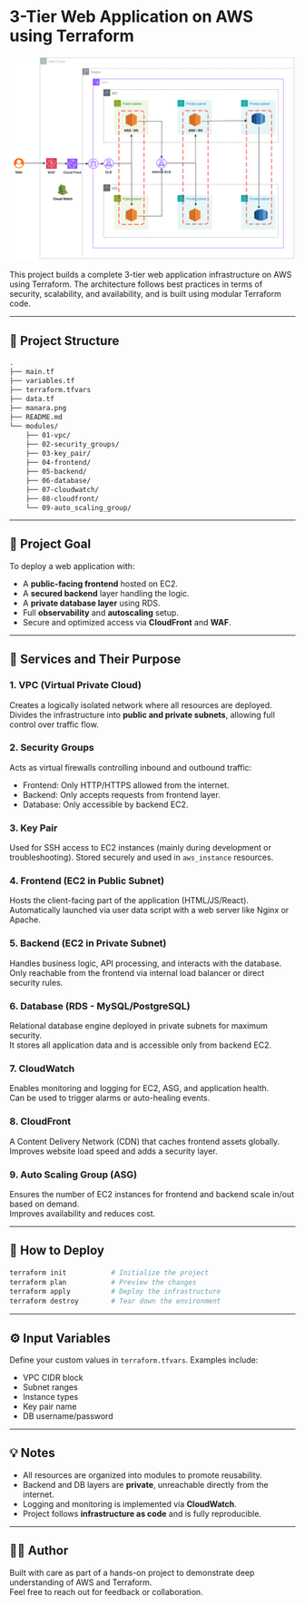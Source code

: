 # 3-Tier Web Application on AWS using Terraform

![Architecture](diagram.png)

This project builds a complete 3-tier web application infrastructure on AWS using Terraform. The architecture follows best practices in terms of security, scalability, and availability, and is built using modular Terraform code.

---

## 🧱 Project Structure

```
.
├── main.tf
├── variables.tf
├── terraform.tfvars
├── data.tf
├── manara.png
├── README.md
└── modules/
    ├── 01-vpc/
    ├── 02-security_groups/
    ├── 03-key_pair/
    ├── 04-frontend/
    ├── 05-backend/
    ├── 06-database/
    ├── 07-cloudwatch/
    ├── 08-cloudfront/
    └── 09-auto_scaling_group/
```

---

## 📌 Project Goal

To deploy a web application with:
- A **public-facing frontend** hosted on EC2.
- A **secured backend** layer handling the logic.
- A **private database layer** using RDS.
- Full **observability** and **autoscaling** setup.
- Secure and optimized access via **CloudFront** and **WAF**.

---

## 🧩 Services and Their Purpose

### 1. **VPC (Virtual Private Cloud)**  
Creates a logically isolated network where all resources are deployed.  
Divides the infrastructure into **public and private subnets**, allowing full control over traffic flow.

### 2. **Security Groups**  
Acts as virtual firewalls controlling inbound and outbound traffic:  
- Frontend: Only HTTP/HTTPS allowed from the internet.  
- Backend: Only accepts requests from frontend layer.  
- Database: Only accessible by backend EC2.

### 3. **Key Pair**  
Used for SSH access to EC2 instances (mainly during development or troubleshooting). Stored securely and used in `aws_instance` resources.

### 4. **Frontend (EC2 in Public Subnet)**  
Hosts the client-facing part of the application (HTML/JS/React).  
Automatically launched via user data script with a web server like Nginx or Apache.

### 5. **Backend (EC2 in Private Subnet)**  
Handles business logic, API processing, and interacts with the database.  
Only reachable from the frontend via internal load balancer or direct security rules.

### 6. **Database (RDS - MySQL/PostgreSQL)**  
Relational database engine deployed in private subnets for maximum security.  
It stores all application data and is accessible only from backend EC2.

### 7. **CloudWatch**  
Enables monitoring and logging for EC2, ASG, and application health.  
Can be used to trigger alarms or auto-healing events.

### 8. **CloudFront**  
A Content Delivery Network (CDN) that caches frontend assets globally.  
Improves website load speed and adds a security layer.

### 9. **Auto Scaling Group (ASG)**  
Ensures the number of EC2 instances for frontend and backend scale in/out based on demand.  
Improves availability and reduces cost.

---

## 🚀 How to Deploy

```bash
terraform init           # Initialize the project
terraform plan           # Preview the changes
terraform apply          # Deploy the infrastructure
terraform destroy        # Tear down the environment
```

---

## ⚙️ Input Variables

Define your custom values in `terraform.tfvars`. Examples include:
- VPC CIDR block
- Subnet ranges
- Instance types
- Key pair name
- DB username/password

---

## 💡 Notes

- All resources are organized into modules to promote reusability.
- Backend and DB layers are **private**, unreachable directly from the internet.
- Logging and monitoring is implemented via **CloudWatch**.
- Project follows **infrastructure as code** and is fully reproducible.

---

## 👨‍💻 Author

Built with care as part of a hands-on project to demonstrate deep understanding of AWS and Terraform.  
Feel free to reach out for feedback or collaboration.
